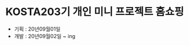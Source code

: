 <H1>KOSTA203기 개인 미니 프로젝트 홈쇼핑</H1>

<ul>
  <li>기획 : 20년09월01일 </li>
  <li>개발 : 20년09월02일 ~ ing</li>
</ul>
